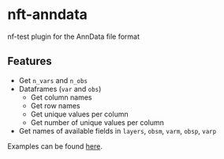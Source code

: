 # nft-anndata

nf-test plugin for the AnnData file format


## Features

- Get `n_vars` and `n_obs`
- Dataframes (`var` and `obs`)
    - Get column names
    - Get row names
    - Get unique values per column
    - Get number of unique values per column
- Get names of available fields in `layers`, `obsm`, `varm`, `obsp`, `varp`

Examples can be found [here](https://github.com/nictru/nft-anndata/blob/main/tests/test_module/methods.nf.test).